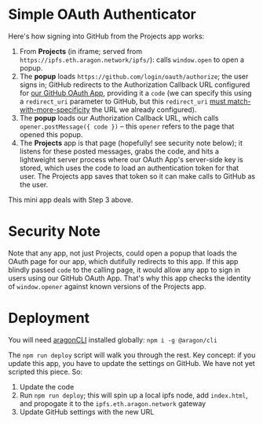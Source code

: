 Simple OAuth Authenticator
==========================

Here's how signing into GitHub from the Projects app works:

1. From **Projects** (in iframe; served from `https://ipfs.eth.aragon.network/ipfs/`): calls `window.open` to open a popup.
2. The **popup** loads `https://github.com/login/oauth/authorize`; the user signs in; GitHub redirects to the Authorization Callback URL configured for [our GitHub OAuth App](https://github.com/organizations/AutarkLabs/settings/applications/953918), providing it a `code` (we can specify this using a `redirect_uri` parameter to GitHub, but this `redirect_uri` [must match-with-more-specificity](https://developer.github.com/apps/building-oauth-apps/authorizing-oauth-apps/#redirect-urls) the URL we already configured).
3. The **popup** loads our Authorization Callback URL, which calls `opener.postMessage({ code })` – this `opener` refers to the page that opened this popup.
4. The **Projects** app is that page (hopefully! see security note below); it listens for these posted messages, grabs the code, and hits a lightweight server process where our OAuth App's server-side key is stored, which uses the code to load an authentication token for that user. The Projects app saves that token so it can make calls to GitHub as the user.

This mini app deals with Step 3 above.


Security Note
=============

Note that any app, not just Projects, could open a popup that loads the OAuth page for our app, which dutifully redirects to this app. If this app blindly passed `code` to the calling page, it would allow any app to sign in users using our GitHub OAuth App. That's why this app checks the identity of `window.opener` against known versions of the Projects app.


Deployment
==========

You will need [aragonCLI](https://hack.aragon.org/docs/cli-intro.html) installed globally: `npm i -g @aragon/cli`

The `npm run deploy` script will walk you through the rest. Key concept: if you update this app, you have to update the settings on GitHub. We have not yet scripted this piece. So:

1. Update the code
2. Run `npm run deploy`; this will spin up a local ipfs node, add `index.html`, and propogate it to the `ipfs.eth.aragon.network` gateway
3. Update GitHub settings with the new URL
